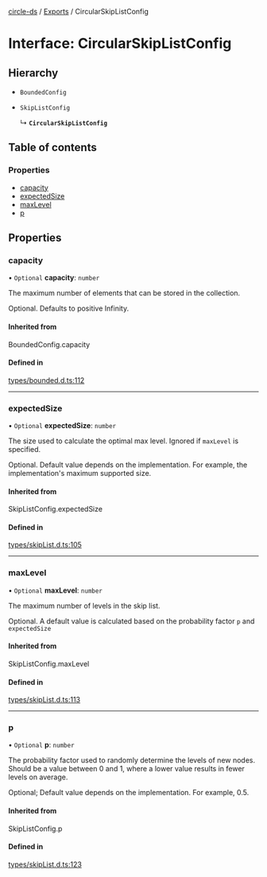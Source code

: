 [circle-ds](../README.md) / [Exports](../modules.md) / CircularSkipListConfig

# Interface: CircularSkipListConfig

## Hierarchy

- `BoundedConfig`

- `SkipListConfig`

  ↳ **`CircularSkipListConfig`**

## Table of contents

### Properties

- [capacity](CircularSkipListConfig.md#capacity)
- [expectedSize](CircularSkipListConfig.md#expectedsize)
- [maxLevel](CircularSkipListConfig.md#maxlevel)
- [p](CircularSkipListConfig.md#p)

## Properties

### capacity

• `Optional` **capacity**: `number`

The maximum number of elements that can be stored in the collection.

Optional. Defaults to positive Infinity.

#### Inherited from

BoundedConfig.capacity

#### Defined in

[types/bounded.d.ts:112](https://github.com/havelessbemore/circle-ds/blob/3ecd468/src/types/bounded.d.ts#L112)

___

### expectedSize

• `Optional` **expectedSize**: `number`

The size used to calculate the optimal max level. Ignored
if `maxLevel` is specified.

Optional. Default value depends on the implementation.
For example, the implementation's maximum supported size.

#### Inherited from

SkipListConfig.expectedSize

#### Defined in

[types/skipList.d.ts:105](https://github.com/havelessbemore/circle-ds/blob/3ecd468/src/types/skipList.d.ts#L105)

___

### maxLevel

• `Optional` **maxLevel**: `number`

The maximum number of levels in the skip list.

Optional. A default value is calculated based
on the probability factor `p` and `expectedSize`

#### Inherited from

SkipListConfig.maxLevel

#### Defined in

[types/skipList.d.ts:113](https://github.com/havelessbemore/circle-ds/blob/3ecd468/src/types/skipList.d.ts#L113)

___

### p

• `Optional` **p**: `number`

The probability factor used to randomly determine the levels
of new nodes. Should be a value between 0 and 1, where a lower
value results in fewer levels on average.

Optional; Default value depends on the implementation.
For example, 0.5.

#### Inherited from

SkipListConfig.p

#### Defined in

[types/skipList.d.ts:123](https://github.com/havelessbemore/circle-ds/blob/3ecd468/src/types/skipList.d.ts#L123)
